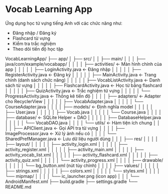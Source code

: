 
# Vocab Learning App

Ứng dụng học từ vựng tiếng Anh với các chức năng như:
- Đăng nhập / Đăng ký
- Flashcard từ vựng
- Kiểm tra trắc nghiệm
- Theo dõi tiến độ học tập

VocabLearningApp/
├── app/
│   ├── src/
│   │   ├── main/
│   │   │   ├── java/com/example/vocabapp/
│   │   │   │   ├── activities/                 ← Màn hình chính của app
│   │   │   │   │   ├── LoginActivity.java           ← Đăng nhập
│   │   │   │   │   ├── RegisterActivity.java        ← Đăng ký
│   │   │   │   │   ├── MainActivity.java            ← Trang chính (danh sách chức năng)
│   │   │   │   │   ├── VocabListActivity.java       ← Danh sách từ vựng
│   │   │   │   │   ├── FlashcardActivity.java       ← Học từ bằng flashcard
│   │   │   │   │   ├── QuizActivity.java            ← Trắc nghiệm từ vựng
│   │   │   │   │   └── ProgressActivity.java        ← Thống kê tiến độ
│   │   │   │   ├── adapters/                   ← Adapter cho RecyclerView
│   │   │   │   │   ├── VocabAdapter.java
│   │   │   │   │   └── CourseAdapter.java
│   │   │   │   ├── models/                     ← Định nghĩa model
│   │   │   │   │   ├── User.java
│   │   │   │   │   ├── Vocab.java
│   │   │   │   │   └── Course.java
│   │   │   │   ├── database/                   ← SQLite Helper + DAO
│   │   │   │   │   ├── DatabaseHelper.java
│   │   │   │   │   └── VocabDAO.java
│   │   │   │   └── utils/                      ← Hàm tiện ích chung
│   │   │   │       ├── APIClient.java              ← Gọi API tra từ vựng
│   │   │   │       ├── ImageProcessor.java         ← Xử lý ảnh nếu có
│   │   │   │       └── SharedPrefManager.java      ← Lưu dữ liệu người dùng
│   │   │   ├── res/
│   │   │   │   ├── layout/
│   │   │   │   │   ├── activity_login.xml
│   │   │   │   │   ├── activity_register.xml
│   │   │   │   │   ├── activity_main.xml
│   │   │   │   │   ├── activity_vocab_list.xml
│   │   │   │   │   ├── activity_flashcard.xml
│   │   │   │   │   ├── activity_quiz.xml
│   │   │   │   │   └── activity_progress.xml
│   │   │   │   ├── drawable/
│   │   │   │   │   └── bg_button.xml (nút tùy chỉnh)
│   │   │   │   ├── values/
│   │   │   │   │   ├── strings.xml
│   │   │   │   │   ├── colors.xml
│   │   │   │   │   └── styles.xml
│   │   │   │   └── mipmap/
│   │   │   │       └── ic_launcher.png (icon app)
│   │   │   └── AndroidManifest.xml
├── build.gradle
├── settings.gradle
└── README.md
